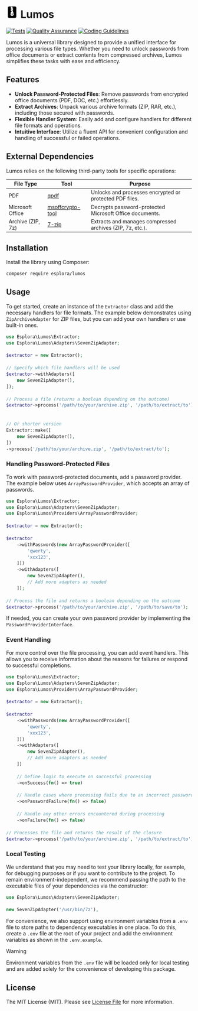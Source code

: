 # <img src=".github/logo.svg?sanitize=true" width="32" height="32" alt="Lumos"> Lumos

[![Tests](https://github.com/esplora/decompresso/actions/workflows/phpunit.yml/badge.svg)](https://github.com/esplora/decompresso/actions/workflows/phpunit.yml)
[![Quality Assurance](https://github.com/esplora/lumos/actions/workflows/quality.yml/badge.svg)](https://github.com/esplora/lumos/actions/workflows/quality.yml)
[![Coding Guidelines](https://github.com/esplora/lumos/actions/workflows/php-cs-fixer.yml/badge.svg)](https://github.com/esplora/lumos/actions/workflows/php-cs-fixer.yml)

Lumos is a universal library designed to provide a unified interface for processing various file types. Whether you need
to unlock passwords from office documents or extract contents from compressed archives, Lumos simplifies these tasks
with ease and efficiency.

## Features

- **Unlock Password-Protected Files**: Remove passwords from encrypted office documents (PDF, DOC, etc.) effortlessly.
- **Extract Archives**: Unpack various archive formats (ZIP, RAR, etc.), including those secured with passwords.
- **Flexible Handler System**: Easily add and configure handlers for different file formats and operations.
- **Intuitive Interface**: Utilize a fluent API for convenient configuration and handling of successful or failed
  operations.

## External Dependencies

Lumos relies on the following third-party tools for specific operations:

| **File Type**     | **Tool**                                                         | **Purpose**                                               |
|-------------------|------------------------------------------------------------------|-----------------------------------------------------------|
| PDF               | [qpdf](https://github.com/qpdf/qpdf)                             | Unlocks and processes encrypted or protected PDF files.   |
| Microsoft Office  | [msoffcrypto-tool](https://github.com/msoffice/msoffcrypto-tool) | Decrypts password-protected Microsoft Office documents.   |
| Archive (ZIP, 7z) | [7-zip](https://www.7-zip.org/)                                  | Extracts and manages compressed archives (ZIP, 7z, etc.). |

## Installation

Install the library using Composer:

```bash
composer require esplora/lumos
```

## Usage

To get started, create an instance of the `Extractor` class and add the necessary handlers for file formats. The example
below demonstrates using `ZipArchiveAdapter` for ZIP files, but you can add your own handlers or use built-in ones.

```php
use Esplora\Lumos\Extractor;
use Esplora\Lumos\Adapters\SevenZipAdapter;

$extractor = new Extractor();

// Specify which file handlers will be used
$extractor->withAdapters([
    new SevenZipAdapter(),
]);

// Process a file (returns a boolean depending on the outcome)
$extractor->process('/path/to/your/archive.zip', '/path/to/extract/to');


// Or shorter version
Extractor::make([
    new SevenZipAdapter(),
])
->process('/path/to/your/archive.zip', '/path/to/extract/to');
```

### Handling Password-Protected Files

To work with password-protected documents, add a password provider. The example below uses `ArrayPasswordProvider`,
which accepts an array of passwords.

```php
use Esplora\Lumos\Extractor;
use Esplora\Lumos\Adapters\SevenZipAdapter;
use Esplora\Lumos\Providers\ArrayPasswordProvider;

$extractor = new Extractor();

$extractor
    ->withPasswords(new ArrayPasswordProvider([
        'qwerty',
        'xxx123',
    ]))
    ->withAdapters([
        new SevenZipAdapter(),
        // Add more adapters as needed
    ]);

// Process the file and returns a boolean depending on the outcome
$extractor->process('/path/to/your/archive.zip', '/path/to/save/to');
```

If needed, you can create your own password provider by implementing the `PasswordProviderInterface`.

### Event Handling

For more control over the file processing, you can add event handlers. This allows you to receive information about the
reasons for failures or respond to successful completions.

```php
use Esplora\Lumos\Extractor;
use Esplora\Lumos\Adapters\SevenZipAdapter;
use Esplora\Lumos\Providers\ArrayPasswordProvider;

$extractor = new Extractor();

$extractor
    ->withPasswords(new ArrayPasswordProvider([
        'qwerty',
        'xxx123',
    ]))
    ->withAdapters([
        new SevenZipAdapter(),
        // Add more adapters as needed
    ])
    
    // Define logic to execute on successful processing
    ->onSuccess(fn() => true)
    
    // Handle cases where processing fails due to an incorrect password
    ->onPasswordFailure(fn() => false)
    
    // Handle any other errors encountered during processing
    ->onFailure(fn() => false)

// Processes the file and returns the result of the closure
$extractor->process('/path/to/your/archive.zip', '/path/to/extract/to');
```

### Local Testing

We understand that you may need to test your library locally, for example, for debugging purposes or if you want to
contribute to the project. To remain environment-independent, we recommend passing the path to the executable files of
your dependencies via the constructor:

```php
use Esplora\Lumos\Adapters\SevenZipAdapter;

new SevenZipAdapter('/usr/bin/7z'),
```

For convenience, we also support using environment variables from a `.env` file to store paths to dependency executables
in one place. To do this, create a `.env` file at the root of your project and add the environment variables as shown in
the `.env.example`.

> [!WARNING]  
> Environment variables from the `.env` file will be loaded only for local testing and are added solely for the
> convenience of developing this package.

## License

The MIT License (MIT). Please see [License File](LICENSE.md) for more information.
